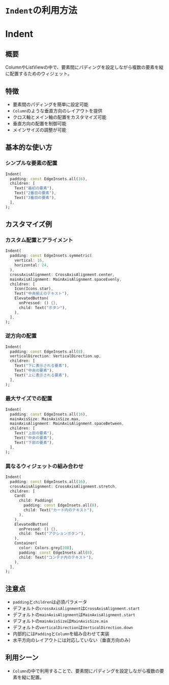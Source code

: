 # `Indent`の利用方法

# Indent

## 概要

ColumnやListViewの中で、要素間にパディングを設定しながら複数の要素を縦に配置するためのウィジェット。

## 特徴

- 要素間のパディングを簡単に設定可能
- `Column`のような垂直方向のレイアウトを提供
- クロス軸とメイン軸の配置をカスタマイズ可能
- 垂直方向の配置を制御可能
- メインサイズの調整が可能

## 基本的な使い方

### シンプルな要素の配置

```dart
Indent(
  padding: const EdgeInsets.all(16),
  children: [
    Text("最初の要素"),
    Text("2番目の要素"),
    Text("3番目の要素"),
  ],
);
```

## カスタマイズ例

### カスタム配置とアライメント

```dart
Indent(
  padding: const EdgeInsets.symmetric(
    vertical: 16,
    horizontal: 24,
  ),
  crossAxisAlignment: CrossAxisAlignment.center,
  mainAxisAlignment: MainAxisAlignment.spaceEvenly,
  children: [
    Icon(Icons.star),
    Text("中央揃えのテキスト"),
    ElevatedButton(
      onPressed: () {},
      child: Text("ボタン"),
    ),
  ],
);
```

### 逆方向の配置

```dart
Indent(
  padding: const EdgeInsets.all(8),
  verticalDirection: VerticalDirection.up,
  children: [
    Text("下に表示される要素"),
    Text("中央の要素"),
    Text("上に表示される要素"),
  ],
);
```

### 最大サイズでの配置

```dart
Indent(
  padding: const EdgeInsets.all(16),
  mainAxisSize: MainAxisSize.max,
  mainAxisAlignment: MainAxisAlignment.spaceBetween,
  children: [
    Text("上部の要素"),
    Text("中央の要素"),
    Text("下部の要素"),
  ],
);
```

### 異なるウィジェットの組み合わせ

```dart
Indent(
  padding: const EdgeInsets.all(16),
  crossAxisAlignment: CrossAxisAlignment.stretch,
  children: [
    Card(
      child: Padding(
        padding: const EdgeInsets.all(8),
        child: Text("カード内のテキスト"),
      ),
    ),
    ElevatedButton(
      onPressed: () {},
      child: Text("アクションボタン"),
    ),
    Container(
      color: Colors.grey[200],
      padding: const EdgeInsets.all(8),
      child: Text("コンテナ内のテキスト"),
    ),
  ],
);
```

## 注意点

- `padding`と`children`は必須パラメータ
- デフォルトの`crossAxisAlignment`は`CrossAxisAlignment.start`
- デフォルトの`mainAxisAlignment`は`MainAxisAlignment.start`
- デフォルトの`mainAxisSize`は`MainAxisSize.min`
- デフォルトの`verticalDirection`は`VerticalDirection.down`
- 内部的には`Padding`と`Column`を組み合わせて実装
- 水平方向のレイアウトには対応していない（垂直方向のみ）

## 利用シーン

- `Column`の中で利用することで、要素間にパディングを設定しながら複数の要素を縦に配置。
